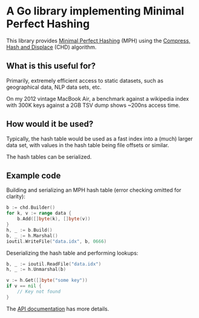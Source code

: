 # A Go library implementing Minimal Perfect Hashing

This library provides [Minimal Perfect Hashing](http://en.wikipedia.org/wiki/Perfect_hash_function) (MPH) using the [Compress, Hash and Displace](http://cmph.sourceforge.net/papers/esa09.pdf) (CHD) algorithm.

## What is this useful for?

Primarily, extremely efficient access to static datasets, such as geographical data, NLP data sets, etc.

On my 2012 vintage MacBook Air, a benchmark against a wikipedia index with 300K keys against a 2GB TSV dump shows ~200ns access time.

## How would it be used?

Typically, the hash table would be used as a fast index into a (much) larger data set, with values in the hash table being file offsets or similar.

The hash tables can be serialized.

## Example code

Building and serializing an MPH hash table (error checking omitted for clarity):

```go
b := chd.Builder()
for k, v := range data {
    b.Add([]byte(k), []byte(v))
}
h, _ := b.Build()
b, _ := h.Marshal()
ioutil.WriteFile("data.idx", b, 0666)
```

Deserializing the hash table and performing lookups:

```go
b, _ := ioutil.ReadFile("data.idx")
h, _ := h.Unmarshal(b)

v := h.Get([]byte("some key"))
if v == nil {
    // Key not found
}
```

The [API documentation](http://godoc.org/github.com/alecthomas/mph) has more details.

